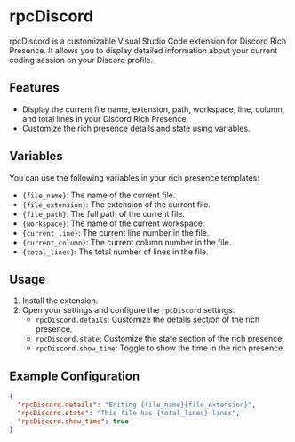 # rpcDiscord

rpcDiscord is a customizable Visual Studio Code extension for Discord Rich Presence. It allows you to display detailed information about your current coding session on your Discord profile.

## Features

- Display the current file name, extension, path, workspace, line, column, and total lines in your Discord Rich Presence.
- Customize the rich presence details and state using variables.

## Variables

You can use the following variables in your rich presence templates:

- `{file_name}`: The name of the current file.
- `{file_extension}`: The extension of the current file.
- `{file_path}`: The full path of the current file.
- `{workspace}`: The name of the current workspace.
- `{current_line}`: The current line number in the file.
- `{current_column}`: The current column number in the file.
- `{total_lines}`: The total number of lines in the file.

## Usage

1. Install the extension.
2. Open your settings and configure the `rpcDiscord` settings:
   - `rpcDiscord.details`: Customize the details section of the rich presence.
   - `rpcDiscord.state`: Customize the state section of the rich presence.
   - `rpcDiscord.show_time`: Toggle to show the time in the rich presence.

## Example Configuration

```json
{
  "rpcDiscord.details": "Editing {file_name}{file_extension}",
  "rpcDiscord.state": "This file has {total_lines} lines",
  "rpcDiscord.show_time": true
}
```